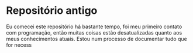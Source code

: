 # Repositório antigo

Eu comecei este repositório há bastante tempo, foi meu primeiro contato com programação, então muitas coisas estão desatualizadas quanto aos meus conhecimentos atuais. Estou num processo de documentar tudo que for necess
